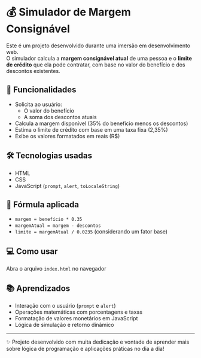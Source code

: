 # 💰 Simulador de Margem Consignável

Este é um projeto desenvolvido durante uma imersão em desenvolvimento web.  
O simulador calcula a **margem consignável atual** de uma pessoa e o **limite de crédito** que ela pode contratar, com base no valor do benefício e dos descontos existentes.

## 🚀 Funcionalidades

- Solicita ao usuário:
  - O valor do benefício
  - A soma dos descontos atuais
- Calcula a margem disponível (35% do benefício menos os descontos)
- Estima o limite de crédito com base em uma taxa fixa (2,35%)
- Exibe os valores formatados em reais (R$)

## 🛠️ Tecnologias usadas

- HTML
- CSS
- JavaScript (`prompt`, `alert`, `toLocaleString`)

## 🧮 Fórmula aplicada

- `margem = benefício * 0.35`
- `margemAtual = margem - descontos`
- `limite = margemAtual / 0.0235` (considerando um fator base)

## 💻 Como usar

Abra o arquivo `index.html` no navegador

## 📚 Aprendizados

- Interação com o usuário (`prompt` e `alert`)
- Operações matemáticas com porcentagens e taxas
- Formatação de valores monetários em JavaScript
- Lógica de simulação e retorno dinâmico

---

✨ Projeto desenvolvido com muita dedicação e vontade de aprender mais sobre lógica de programação e aplicações práticas no dia a dia!
